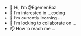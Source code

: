 - 👋 Hi, I’m @EgemenBoz
- 👀 I’m interested in ...codıng
- 🌱 I’m currently learning ...
- 💞️ I’m looking to collaborate on ...
- 📫 How to reach me ...

<!---
EgemenBoz/EgemenBoz is a ✨ special ✨ repository because its `README.md` (this file) appears on your GitHub profile.
You can click the Preview link to take a look at your changes.
--->
